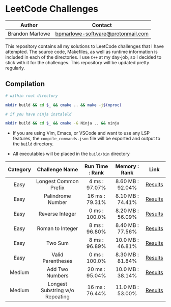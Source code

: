 # LeetCode Challenges

| Author          | Contact                           |
| --------------- | --------------------------------- |
| Brandon Marlowe | bpmarlowe-software@protonmail.com |

This repository contains all my solutions to LeetCode challenges that I have attempted. The source
code, Makefiles, as well as runtime information is included in each of the directories. I use
`C++` at my day-job, so I decided to stick with it for the challenges. This repository will be
updated pretty regularly.

## Compilation

```sh
# within root directory

mkdir build && cd $_ && cmake .. && make -j$(nproc)

# if you have ninja instaleld

mkdir build && cd $_ && cmake -G Ninja .. && ninja
```

- If you are using Vim, Emacs, or VSCode and want to use any LSP features, the
  `compile_commands.json` file will be exported and output to the `build` directory.

- All executables will be placed in the `build/bin` directory

| Category |         Challenge Name          | Run Time : Rank |  Memory : Rank   |                             Link                              |
| :------: | :-----------------------------: | :-------------: | :--------------: | :-----------------------------------------------------------: |
|   Easy   |      Longest Common Prefix      |  4 ms : 97.07%  | 8.60 MB : 92.04% | [Results](https://leetcode.com/submissions/detail/240839966/) |
|   Easy   |        Palindrome Number        | 16 ms : 79.31%  | 8.10 MB : 74.41% | [Results](https://leetcode.com/submissions/detail/237364074/) |
|   Easy   |         Reverse Integer         |  0 ms : 100.0%  | 8.20 MB : 56.09% | [Results](https://leetcode.com/submissions/detail/237356122/) |
|   Easy   |        Roman to Integer         |  8 ms : 96.80%  | 8.40 MB : 77.56% | [Results](https://leetcode.com/submissions/detail/237590384/) |
|   Easy   |             Two Sum             |  8 ms : 96.89%  | 10.0 MB : 46.81% | [Results](https://leetcode.com/submissions/detail/237585273/) |
|   Easy   |        Valid Parentheses        |  0 ms : 100.0%  | 8.30 MB : 81.84% | [Results](https://leetcode.com/submissions/detail/241260100/) |
|  Medium  |         Add Two Numbers         | 20 ms : 95.04%  | 10.0 MB : 38.14% | [Results](https://leetcode.com/submissions/detail/231515855/) |
|  Medium  | Longest Substring w/o Repeating | 16 ms : 76.44%  | 11.0 MB : 53.00% | [Results](https://leetcode.com/submissions/detail/231767778/) |
